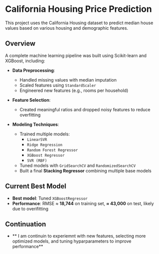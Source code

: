 # California Housing Price Prediction

This project uses the California Housing dataset to predict median house values based on various housing and demographic features.

## Overview

A complete machine learning pipeline was built using Scikit-learn and XGBoost, including:

- **Data Preprocessing**:  
  - Handled missing values with median imputation  
  - Scaled features using `StandardScaler`  
  - Engineered new features (e.g., rooms per household)

- **Feature Selection**:  
  - Created meaningful ratios and dropped noisy features to reduce overfitting

- **Modeling Techniques**:  
  - Trained multiple models:  
    - `LinearSVR`  
    - `Ridge Regression`  
    - `Random Forest Regressor`  
    - `XGBoost Regressor`  
    - `SVR (RBF)`  
  - Tuned models with `GridSearchCV` and `RandomizedSearchCV`
  - Built a final **Stacking Regressor** combining multiple base models

## Current Best Model

- **Best model**: Tuned `XGBoostRegressor`
- **Performance**: RMSE ≈ **18,744** on training set, **≈ 43,000** on test, likely due to overifitting

## Continuation
- ** I am continuin to experiemnt with new features, selecting more optimized models, and tuning hyparparameters to improve performance**
